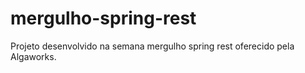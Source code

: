 # mergulho-spring-rest
Projeto desenvolvido na semana mergulho spring rest oferecido pela Algaworks.
